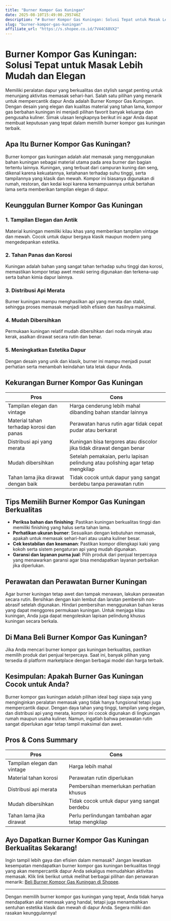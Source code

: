 ```yaml
---
title: "Burner Kompor Gas Kuningan"
date: 2025-08-10T15:49:00.295746Z
description: "# Burner Kompor Gas Kuningan: Solusi Tepat untuk Masak Lebih Mudah dan Elegan..."
slug: "burner-kompor-gas-kuningan"
affiliate_url: "https://s.shopee.co.id/7V44C68VX2"
---
```

# Burner Kompor Gas Kuningan: Solusi Tepat untuk Masak Lebih Mudah dan Elegan

Memiliki peralatan dapur yang berkualitas dan stylish sangat penting untuk menunjang aktivitas memasak sehari-hari. Salah satu pilihan yang menarik untuk mempercantik dapur Anda adalah Burner Kompor Gas Kuningan. Dengan desain yang elegan dan kualitas material yang tahan lama, kompor gas berbahan kuningan ini menjadi pilihan favorit banyak keluarga dan pengusaha kuliner. Simak ulasan lengkapnya berikut ini agar Anda dapat membuat keputusan yang tepat dalam memilih burner kompor gas kuningan terbaik.

## Apa Itu Burner Kompor Gas Kuningan?

Burner kompor gas kuningan adalah alat memasak yang menggunakan bahan kuningan sebagai material utama pada area burner dan bagian tertentu lainnya. Kuningan, yang terbuat dari campuran kuning dan seng, dikenal karena kekuatannya, ketahanan terhadap suhu tinggi, serta tampilannya yang klasik dan mewah. Kompor ini biasanya digunakan di rumah, restoran, dan kedai kopi karena kemampuannya untuk bertahan lama serta memberikan tampilan elegan di dapur.

## Keunggulan Burner Kompor Gas Kuningan

### 1. **Tampilan Elegan dan Antik**
Material kuningan memiliki kilau khas yang memberikan tampilan vintage dan mewah. Cocok untuk dapur bergaya klasik maupun modern yang mengedepankan estetika.

### 2. **Tahan Panas dan Korosi**
Kuningan adalah bahan yang sangat tahan terhadap suhu tinggi dan korosi, memastikan kompor tetap awet meski sering digunakan dan terkena-uap serta bahan kimia dapur lainnya.

### 3. **Distribusi Api Merata**
Burner kuningan mampu menghasilkan api yang merata dan stabil, sehingga proses memasak menjadi lebih efisien dan hasilnya maksimal.

### 4. **Mudah Dibersihkan**
Permukaan kuningan relatif mudah dibersihkan dari noda minyak atau kerak, asalkan dirawat secara rutin dan benar.

### 5. **Meningkatkan Estetika Dapur**
Dengan desain yang unik dan klasik, burner ini mampu menjadi pusat perhatian serta menambah keindahan tata letak dapur Anda.

## Kekurangan Burner Kompor Gas Kuningan

| Pros | Cons |
|--------|---------|
| Tampilan elegan dan vintage | Harga cenderung lebih mahal dibanding bahan standar lainnya |
| Material tahan terhadap korosi dan panas | Perawatan harus rutin agar tidak cepat pudar atau berkarat |
| Distribusi api yang merata | Kuningan bisa tergores atau discolor jika tidak dirawat dengan benar |
| Mudah dibersihkan | Setelah pemakaian, perlu lapisan pelindung atau polishing agar tetap mengkilap |
| Tahan lama jika dirawat dengan baik | Tidak cocok untuk dapur yang sangat berdebu tanpa perawatan rutin |

## Tips Memilih Burner Kompor Gas Kuningan Berkualitas

- **Periksa bahan dan finishing**: Pastikan kuningan berkualitas tinggi dan memiliki finishing yang halus serta tahan lama.
- **Perhatikan ukuran burner**: Sesuaikan dengan kebutuhan memasak, apakah untuk memasak sehari-hari atau usaha kuliner besar.
- **Cek kestabilan dan keamanan**: Pastikan kompor dilengkapi kaki yang kokoh serta sistem pengaturan api yang mudah digunakan.
- **Garansi dan layanan purna jual**: Pilih produk dari penjual terpercaya yang menawarkan garansi agar bisa mendapatkan layanan perbaikan jika diperlukan.

## Perawatan dan Perawatan Burner Kuningan

Agar burner kuningan tetap awet dan tampak menawan, lakukan perawatan secara rutin. Bersihkan dengan kain lembut dan larutan pembersih non-abrasif setelah digunakan. Hindari pembersihan menggunakan bahan keras yang dapat menggores permukaan kuningan. Untuk menjaga kilau kuningan, Anda juga dapat mengoleskan lapisan pelindung khusus kuningan secara berkala.

## Di Mana Beli Burner Kompor Gas Kuningan?

Jika Anda mencari burner kompor gas kuningan berkualitas, pastikan memilih produk dari penjual terpercaya. Saat ini, banyak pilihan yang tersedia di platform marketplace dengan berbagai model dan harga terbaik.

## Kesimpulan: Apakah Burner Gas Kuningan Cocok untuk Anda?

Burner kompor gas kuningan adalah pilihan ideal bagi siapa saja yang menginginkan peralatan memasak yang tidak hanya fungsional tetapi juga mempercantik dapur. Dengan daya tahan yang tinggi, tampilan yang elegan, dan distribusi api yang merata, kompor ini cocok digunakan di lingkungan rumah maupun usaha kuliner. Namun, ingatlah bahwa perawatan rutin sangat diperlukan agar tetap tampil maksimal dan awet.

## Pros & Cons Summary

| **Pros** | **Cons** |
|------------------------------|------------------------------|
| Tampilan elegan dan vintage | Harga lebih mahal | 
| Material tahan korosi | Perawatan rutin diperlukan | 
| Distribusi api merata | Pembersihan memerlukan perhatian khusus | 
| Mudah dibersihkan | Tidak cocok untuk dapur yang sangat berdebu | 
| Tahan lama jika dirawat | Perlu perlindungan tambahan agar tetap mengkilap |

## Ayo Dapatkan Burner Kompor Gas Kuningan Berkualitas Sekarang!

Ingin tampil lebih gaya dan efisien dalam memasak? Jangan lewatkan kesempatan mendapatkan burner kompor gas kuningan berkualitas tinggi yang akan mempercantik dapur Anda sekaligus memudahkan aktivitas memasak. Klik link berikut untuk melihat berbagai pilihan dan penawaran menarik: [Beli Burner Kompor Gas Kuningan di Shopee](https://s.shopee.co.id/7V44C68VX2).

---

Dengan memilih burner kompor gas kuningan yang tepat, Anda tidak hanya mendapatkan alat memasak yang handal, tetapi juga menambahkan sentuhan estetika klasik dan mewah di dapur Anda. Segera miliki dan rasakan keunggulannya!